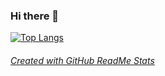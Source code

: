 ### Hi there 👋

[![Top Langs](https://github-readme-stats.vercel.app/api/top-langs/?username=a-burlacu&hide=C,Cmake,Make)](https://github.com/anuraghazra/github-readme-stats)

###### [Created with GitHub ReadMe Stats](https://github.com/anuraghazra/github-readme-stats)
